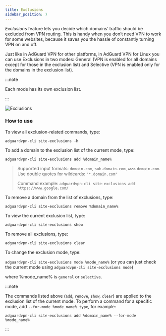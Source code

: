 ```yaml
---
title: Exclusions
sidebar_position: 7
---
```


*Exclusions* feature lets you decide which domains’ traffic should be excluded from VPN routing. This is handy when you don’t need VPN to work for some websites, because it saves you the hassle of constantly turning VPN on and off.

Just like in AdGuard VPN for other platforms, in AdGuard VPN for Linux you can use Exclusions in two modes: General (VPN is enabled for all domains except for those in the exclusion list) and Selective (VPN is enabled only for the domains in the exclusion list). 

:::note

Each mode has its own exclusion list.

:::

![Exclusions](https://cdn.adtidy.org/blog/new/m6pkdVPN-CLI-exclusions.png)

### How to use

To view all exclusion-related commands, type:

`adguardvpn-cli site-exclusions -h`

To add a domain to the exclusion list of the current mode, type:

`adguardvpn-cli site-exclusions add %domain_name%`

> Supported input formats: `domain.com`, `sub.domain.com`, `www.domain.com`. Use double quotes for wildcards: `"*.domain.com"`
>
> Command example: `adguardvpn-cli site-exclusions add https://www.google.com/`

To remove a domain from the list of exclusions, type:

`adguardvpn-cli site-exclusions remove %domain_name%`

To view the current exclusion list, type:

`adguardvpn-cli site-exclusions show`

To remove all exclusions, type:

`adguardvpn-cli site-exclusions clear`

To change the exclusion mode, type:

`adguardvpn-cli site-exclusions mode %mode_name%` (or you can just check the current mode using `adguardvpn-cli site-exclusions mode`)

where %mode_name% is `general` or `selective`.

:::note

The commands listed above (`add`, `remove`, `show`, `clear`) are applied to the exclusion list of the current mode. To perform a command for a specific mode, add `--for-mode %mode_name% type`, for example:

`adguardvpn-cli site-exclusions add %domain_name% --for-mode %mode_name%`

:::
